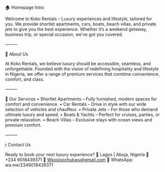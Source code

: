 🏠 Homepage Intro

Welcome to Koko Rentals – Luxury experiences and lifestyle, tailored for you.
We provide shortlet apartments, cars, boats, beach villas, and private jets to give you the best experience. Whether it’s a weekend getaway, business trip, or special occasion, we’ve got you covered.

⸻

📖 About Us

At Koko Rentals, we believe luxury should be accessible, seamless, and unforgettable.
Founded with the vision of redefining hospitality and lifestyle in Nigeria, we offer a range of premium services that combine convenience, comfort, and class.

⸻

🚗 Our Services
	•	Shortlet Apartments – Fully furnished, modern spaces for comfort and convenience.
	•	Car Rentals – Drive in style with our wide selection of vehicles and chauffeur.
	•	Private Jets – For those who demand ultimate luxury and speed.
	•	Boats & Yachts – Perfect for cruises, parties, or private relaxation.
	•	Beach Villas – Exclusive stays with ocean views and premium comfort.

⸻

📞 Contact Us

Ready to book your next luxury experience?
📍 Lagos | Abuja, Nigeria
📱 +234 9018439371
📧 Wkosisochukwu@gmail.com
💬 WhatsApp: wa.me/2349018439371
